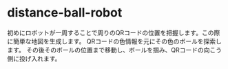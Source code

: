 # distance-ball-robot
初めにロボットが一周することで周りのQRコードの位置を把握します。この際に簡単な地図を生成します。
QRコードの色情報を元にその色のボールを探索します。
その後そのボールの位置まで移動し、ボールを掴み、QRコードの向こう側に投げ入れます。
